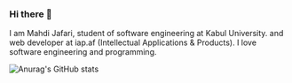 ### Hi there 👋

I am Mahdi Jafari, student of software engineering at Kabul University.
and web developer at iap.af (Intellectual Applications & Products). 
I love software engineering and programming.

![Anurag's GitHub stats](https://github-readme-stats.vercel.app/api?username=mahdijafari1&show_icons=true&theme=radical)


<!--
**MahdiJafari1/MahdiJafari1** is a ✨ _special_ ✨ repository because its `README.md` (this file) appears on your GitHub profile.

Here are some ideas to get you started:

- 🔭 I’m currently working on ...
- 🌱 I’m currently learning ...
- 👯 I’m looking to collaborate on ...
- 🤔 I’m looking for help with ...
- 💬 Ask me about ...
- 📫 How to reach me: ...
- 😄 Pronouns: ...
- ⚡ Fun fact: ...
-->
